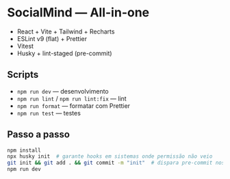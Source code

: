 
# SocialMind — All-in-one

- React + Vite + Tailwind + Recharts
- ESLint v9 (flat) + Prettier
- Vitest
- Husky + lint-staged (pre-commit)

## Scripts
- `npm run dev` — desenvolvimento
- `npm run lint` / `npm run lint:fix` — lint
- `npm run format` — formatar com Prettier
- `npm run test` — testes

## Passo a passo
```bash
npm install
npx husky init  # garante hooks em sistemas onde permissão não veio
git init && git add . && git commit -m "init"  # dispara pre-commit nos próximos commits
npm run dev
```
